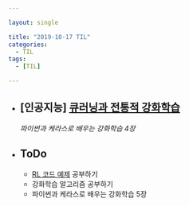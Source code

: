 ```yaml
---

layout: single

title: "2019-10-17 TIL"
categories:
  - TIL
tags:
  - [TIL]

---
```


- ##  [인공지능] [큐러닝과 전통적 강화학습](/ai/Reinforcement-Learning-4/)

  *파이썬과 케라스로 배우는 강화학습 4장*

  

  

- ## ToDo

  - [RL 코드 예제](https://github.com/rlcode/reinforcement-learning-kr) 공부하기
  - 강화학습 알고리즘 공부하기
  - 파이썬과 케라스로 배우는 강화학습 5장

